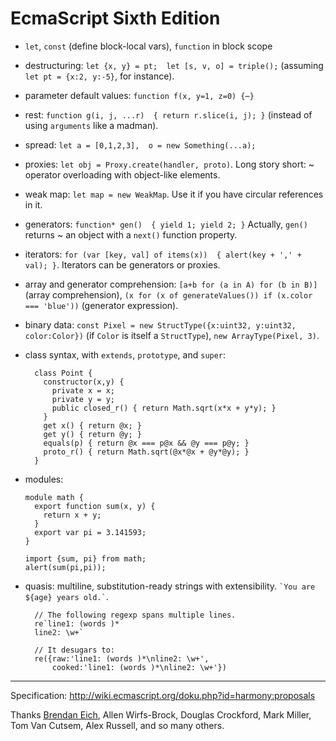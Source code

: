 EcmaScript Sixth Edition
========================


- `let`, `const` (define block-local vars), `function` in block scope

- destructuring: `let {x, y} = pt;  let [s, v, o] = triple();`
  (assuming `let pt = {x:2, y:-5}`, for instance).

- parameter default values: `function f(x, y=1, z=0) {⋯}`

- rest: `function g(i, j, ...r)  { return r.slice(i, j); }`
  (instead of using `arguments` like a madman).

- spread: `let a = [0,1,2,3],  o = new Something(...a);`

- proxies: `let obj = Proxy.create(handler, proto)`.
  Long story short: ~ operator overloading with object-like elements.

- weak map: `let map = new WeakMap`.
  Use it if you have circular references in it.

- generators: `function* gen()  { yield 1; yield 2; }`
  Actually, `gen()` returns ~ an object with a `next()` function property.

- iterators: `for (var [key, val] of items(x))  { alert(key + ',' + val); }`.
  Iterators can be generators or proxies.

- array and generator comprehension:
  `[a+b for (a in A) for (b in B)]` (array comprehension),
  `(x for (x of generateValues()) if (x.color === 'blue'))` (generator
  expression).

- binary data: `const Pixel = new StructType({x:uint32, y:uint32, color:Color})`
  (if `Color` is itself a `StructType`), `new ArrayType(Pixel, 3)`.

- class syntax, with `extends`, `prototype`, and `super`:

        class Point {
          constructor(x,y) {
            private x = x;
            private y = y;
            public closed_r() { return Math.sqrt(x*x + y*y); }
          }
          get x() { return @x; }
          get y() { return @y; }
          equals(p) { return @x === p@x && @y === p@y; }
          proto_r() { return Math.sqrt(@x*@x + @y*@y); }
        }

- modules:
    
      module math {
        export function sum(x, y) {
          return x + y;
        }
        export var pi = 3.141593;
      }

      import {sum, pi} from math;
      alert(sum(pi,pi));

- quasis: multiline, substitution-ready strings with extensibility.
  `` `You are ${age} years old.` ``.
  
        // The following regexp spans multiple lines.
        re`line1: (words )*
        line2: \w+`
        
        // It desugars to:
        re({raw:'line1: (words )*\nline2: \w+',
            cooked:'line1: (words )*\nline2: \w+'})


- - -

Specification: <http://wiki.ecmascript.org/doku.php?id=harmony:proposals>

Thanks [Brendan Eich](http://brendaneich.com/), Allen Wirfs-Brock, Douglas
Crockford, Mark Miller, Tom Van Cutsem, Alex Russell, and so many others.
